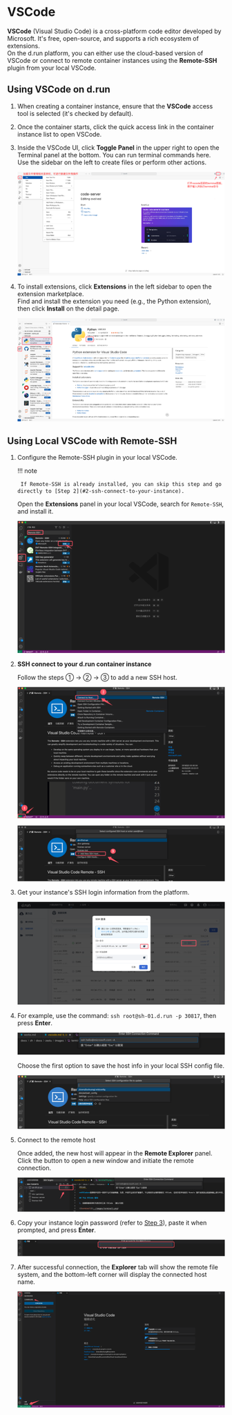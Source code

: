 # VSCode

**VSCode** (Visual Studio Code) is a cross-platform code editor developed by Microsoft. It's free, open-source, and supports a rich ecosystem of extensions.  
On the d.run platform, you can either use the cloud-based version of VSCode or connect to remote container instances using the **Remote-SSH** plugin from your local VSCode.

## Using VSCode on d.run

1. When creating a container instance, ensure that the **VSCode** access tool is selected (it's checked by default).

    <!-- ![terminal1](../images/terminal1.png) -->

2. Once the container starts, click the quick access link in the container instance list to open VSCode.

    <!-- ![terminal2](../images/terminal2.png) -->

3. Inside the VSCode UI, click **Toggle Panel** in the upper right to open the Terminal panel at the bottom. You can run terminal commands here.  
   Use the sidebar on the left to create files or perform other actions.

    ![terminal4](../images/teminal4.png)

4. To install extensions, click **Extensions** in the left sidebar to open the extension marketplace.  
   Find and install the extension you need (e.g., the Python extension), then click **Install** on the detail page.

    ![terminal7](../images/teminal7.png)

## Using Local VSCode with Remote-SSH

1. Configure the Remote-SSH plugin in your local VSCode.

    !!! note

        If Remote-SSH is already installed, you can skip this step and go directly to [Step 2](#2-ssh-connect-to-your-instance).

    Open the **Extensions** panel in your local VSCode, search for `Remote-SSH`, and install it.

    ![terminal8](../images/terminal8.png)

2. **SSH connect to your d.run container instance**

    Follow the steps ① → ② → ③ to add a new SSH host.

    ![terminal9](../images/teminal9.png)

    ![terminal10](../images/terminal10.png)

3. Get your instance's SSH login information from the platform.

    ![terminal11](../images/terminal11.png)

4. For example, use the command: `ssh root@sh-01.d.run -p 30817`, then press **Enter**.

    ![terminal14](../images/terminal14.png)

    Choose the first option to save the host info in your local SSH config file.

    ![terminal12](../images/terminal12.png)

5. Connect to the remote host

    Once added, the new host will appear in the **Remote Explorer** panel. Click the button to open a new window and initiate the remote connection.

    ![terminal15](../images/terminal15.png)

6. Copy your instance login password (refer to [Step 3](#3-get-your-instance-login-info)), paste it when prompted, and press **Enter**.

    ![terminal16](../images/terminal16.png)

7. After successful connection, the **Explorer** tab will show the remote file system, and the bottom-left corner will display the connected host name.

    ![terminal17](../images/terminal17.png)
